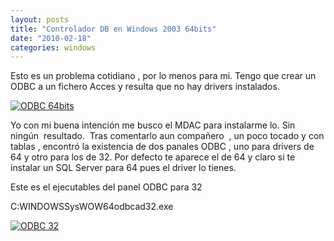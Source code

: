 ```yaml
---
layout: posts
title: "Controlador DB en Windows 2003 64bits"
date: "2010-02-18"
categories: windows
---
```


Esto es un problema cotidiano , por lo menos para mi. Tengo que crear un ODBC a un fichero Acces y resulta que no hay drivers instalados.

[![](images/ODBC_64-300x247.jpg "ODBC 64bits")](https://luispuente.net/wp-content/uploads/2010/02/ODBC_64.jpg)

Yo con mi buena intención me busco el MDAC para instalarme lo. Sin ningún  resultado.  Tras comentarlo aun compañero  , un poco tocado y con tablas , encontró la existencia de dos panales ODBC , uno para drivers de 64 y otro para los de 32. Por defecto te aparece el de 64 y claro si te instalar un SQL Server para 64 pues el driver lo tienes.

Este es el ejecutables del panel ODBC para 32

C:WINDOWSSysWOW64odbcad32.exe

[![](images/ODBC_32-300x247.jpg "ODBC 32")](https://luispuente.net/wp-content/uploads/2010/02/ODBC_32.jpg)
